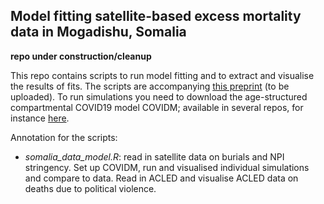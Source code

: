 ## Model fitting satellite-based excess mortality data in Mogadishu, Somalia

**repo under construction/cleanup**

This repo contains scripts to run model fitting and to extract and visualise the results of fits. The scripts are accompanying [this preprint](https://www.medrxiv.org/) (to be uploaded).
To run simulations you need to download the age-structured compartmental COVID19 model COVIDM; available in several repos, for instance [here](https://github.com/nicholasdavies/newcovid/tree/master/covidm_for_fitting).

Annotation for the scripts:

-  *somalia_data_model.R*: read in satellite data on burials and NPI stringency. Set up COVIDM, run and visualised individual simulations and compare to data. Read in ACLED and visualise ACLED data on deaths due to political violence. 

